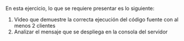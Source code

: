 En esta ejercicio, lo que se requiere presentar es lo siguiente:

1) Video que demuestre la correcta ejecución del código fuente con al menos 2 clientes
2) Analizar el mensaje que se despliega en la consola del servidor
